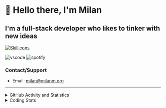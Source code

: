 # 👋 Hello there, I'm Milan
## I'm a full-stack developer who likes to tinker with new ideas
[![SkillIcons](https://skillicons.dev/icons?i=js,ts,nextjs,tailwind,html,go,bash,git,nginx,prisma,kubernetes,docker,linux)](https://skillicons.dev)

![vscode](https://nocache.advaith.workers.dev?url=https://img.shields.io/endpoint?url=https://dev.discordprofiles.me/api/badge/vscode/423203831971708958)
![spotify](https://nocache.advaith.workers.dev?url=https://img.shields.io/endpoint?url=https://dev.discordprofiles.me/api/badge/spotify/423203831971708958)

### Contact/Support

- Email: [milan@milanm.org](mailto:milan@milanm.org)
 
---
 
<details>
  <summary>GitHub Activity and Statistics</summary>
  <img src="/github-metrics.svg" />
</details>
<details>
  <summary>Coding Stats</summary>
  <!--START_SECTION:waka-->

```txt
TypeScript   30 hrs 14 mins  ██████████████▓░░░░░░░░░░   58.38 %
JavaScript   14 hrs 22 mins  ███████░░░░░░░░░░░░░░░░░░   27.75 %
YAML         1 hr 52 mins    █░░░░░░░░░░░░░░░░░░░░░░░░   03.61 %
JSON         1 hr 43 mins    ▓░░░░░░░░░░░░░░░░░░░░░░░░   03.33 %
Bash         1 hr 20 mins    ▓░░░░░░░░░░░░░░░░░░░░░░░░   02.59 %
```

<!--END_SECTION:waka-->
</details>
